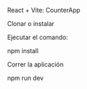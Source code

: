 React + Vite: CounterApp

Clonar o instalar

Ejecutar el comando:

npm install

Correr la aplicación

npm run dev
